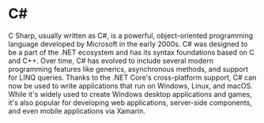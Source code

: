 # C#

C Sharp, usually written as C#, is a powerful, object-oriented programming language developed by Microsoft in the early 2000s. C# was designed to be a part of the .NET ecosystem and has its syntax foundations based on C and C++. Over time, C# has evolved to include several modern programming features like generics, asynchronous methods, and support for LINQ queries. Thanks to the .NET Core's cross-platform support, C# can now be used to write applications that run on Windows, Linux, and macOS. While it's widely used to create Windows desktop applications and games, it's also popular for developing web applications, server-side components, and even mobile applications via Xamarin.